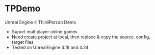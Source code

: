 # TPDemo
Unreal Engine 4 ThirdPerson Demo

- Suport multiplayer online games
- Need create project at local, then replace & copy the source, config, target files
- Tested on UnrealEngine 4.18 and 4.24
